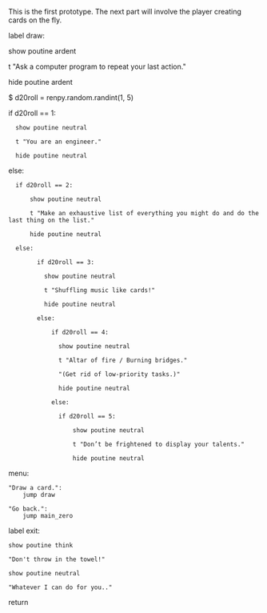 This is the first prototype.  The next part will involve the player creating cards on the fly.

label draw:

  show poutine ardent

  t "Ask a computer program to repeat your last action."

  hide poutine ardent

  $ d20roll = renpy.random.randint(1, 5)

  if d20roll == 1:

      show poutine neutral

      t "You are an engineer."

      hide poutine neutral

  else:

      if d20roll == 2:

          show poutine neutral

          t "Make an exhaustive list of everything you might do and do the last thing on the list."

          hide poutine neutral

      else:

            if d20roll == 3:

              show poutine neutral

              t "Shuffling music like cards!"

              hide poutine neutral

            else:

                if d20roll == 4:

                  show poutine neutral

                  t "Altar of fire / Burning bridges."

                  "(Get rid of low-priority tasks.)"

                  hide poutine neutral

                else:

                  if d20roll == 5:

                      show poutine neutral

                      t "Don’t be frightened to display your talents."

                      hide poutine neutral

  menu:

    "Draw a card.":
        jump draw

    "Go back.":
        jump main_zero


label exit:

    show poutine think

    "Don't throw in the towel!"

    show poutine neutral

    "Whatever I can do for you.."


return
